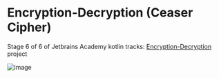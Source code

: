 # Encryption-Decryption (Ceaser Cipher)
Stage 6 of 6 of Jetbrains Academy kotlin tracks: [Encryption-Decryption](https://hyperskill.org/projects/279/stages/1420/implement) project

![image](https://user-images.githubusercontent.com/107410128/221685157-32cf91c2-127c-4edd-81fb-6e311ee0bf23.png)
